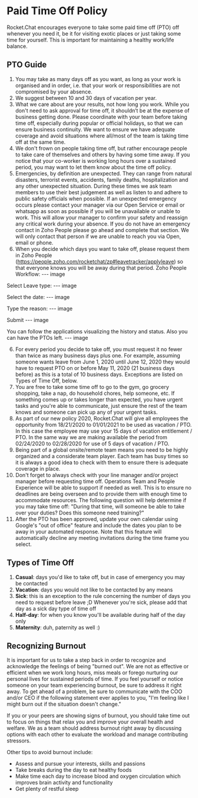 # Paid Time Off Policy

Rocket.Chat encourages everyone to take some paid time off (PTO) off whenever you need it, be it for visiting exotic places or just taking some time for yourself. This is important for maintaining a healthy work/life balance.

## PTO Guide

1. You may take as many days off as you want, as long as your work is organised and in order, i.e. that your work or responsibilities are not compromised by your absence.
2. We suggest between 10 and 30 days of vacation per year.
3. What we care about are your results, not how long you work. While you don't need to ask approval for time off, it shouldn’t be at the expense of business getting done. Please coordinate with your team before taking time off, especially during popular or official holidays, so that we can ensure business continuity. We want to ensure we have adequate coverage and avoid situations where all/most of the team is taking time off at the same time.
4. We don't frown on people taking time off, but rather encourage people to take care of themselves and others by having some time away. If you notice that your co-worker is working long hours over a sustained period, you may want to let them know about the time off policy.
4. Emergencies, by definition are unexpected. They can range from natural disasters, terrorist events, accidents, family deaths, hospitalization and any other unexpected situation. During these times we ask team members to use their best judgement as well as listen to and adhere to public safety officials when possible. If an unexpected emergency occurs please contact your manager via our Open Service or email or whatsapp as soon as possible if you will be unavailable or unable to work. This will allow your manager to confirm your safety and reassign any critical work during your absence. If you do not have an emergency contact in Zoho People please go ahead and complete that section. We will only contact that person if we are unable to reach you via Open, email or phone.
5. When you decide which days you want to take off, please request them in Zoho People (https://people.zoho.com/rocketchat/zp#leavetracker/applyleave) so that everyone knows you will be away during that period.
Zoho People Workflow:
 --- image


Select Leave type:
 --- image

Select the date:
 --- image



Type the reason:
 --- image

Submit
 --- image

You can follow the applications visualizing the history and status. Also you can have the PTOs left. 
 --- image


6. For every period you decide to take off, you must request it no fewer than twice as many business days plus one. For example, assuming someone wants leave from June 1, 2020 until June 12, 2020 they would have to request PTO on or before May 11, 2020 (21 business days before) as this is a total of 10 business days.  Exceptions are listed on Types of Time Off, below.
7. You are free to take some time off to go to the gym, go grocery shopping, take a nap, do household chores, help someone, etc. If something comes up or takes longer than expected, you have urgent tasks and you're able to communicate, just ensure the rest of the team knows and someone can pick up any of your urgent tasks.
8. As part of our new policy 2020, Rocket.Chat will give all employees the opportunity from 18/21/2020 to 01/01/2021 to be used as vacation / PTO. In this case the employee may use your 15 days of  vacation entitlement / PTO.
In the same way we are making available the period from 02/24/2020 to 02/28/2020 for use of 5 days of vacation / PTO.
9. Being part of a global onsite/remote team means you need to be highly organized and a considerate team player. Each team has busy times so it is always a good idea to check with them to ensure there is adequate coverage in place.
10. Don't forget to always check with your line manager and/or project manager before requesting time off. Operations Team and People Experience will be able to support if needed as well.
This is to ensure no deadlines are being overseen and to provide them with enough time to accommodate resources. The following question will help determine if you may take time off: "During that time, will someone be able to take over your duties? Does this someone need training?"
11. After the PTO has been approved, update your own calendar using Google's "out of office" feature and include the dates you plan to be away in your automated response. Note that this feature will automatically decline any meeting invitations during the time frame you select.

## Types of Time Off

1. **Casual**: days you'd like to take off, but in case of emergency you may be contacted
2. **Vacation**: days you would not like to be contacted by any means
3. **Sick**: this is an exception to the rule concerning the number of days you need to request before leave ;D Whenever you're sick, please add that day as a sick day type of time off
4. **Half-day**: for when you know you'll be available during half of the day only
5. **Maternity**: duh, paternity as well :)

## Recognizing Burnout

It is important for us to take a step back in order to recognize and acknowledge the feelings of being "burned out". We are not as effective or efficient when we work long hours, miss meals or forego nurturing our personal lives for sustained periods of time. If you feel yourself or notice someone on your team experiencing burnout, be sure to address it right away. To get ahead of a problem, be sure to communicate with the COO and/or CEO if the following statement ever applies to you, "I'm feeling like I might burn out if the situation doesn't change."

If you or your peers are showing signs of burnout, you should take time out to focus on things that relax you and improve your overall health and welfare. We as a team should address burnout right away by discussing options with each other to evaluate the workload and manage contributing stressors.

Other tips to avoid burnout include:

- Assess and pursue your interests, skills and passions
- Take breaks during the day to eat healthy foods
- Make time each day to increase blood and oxygen circulation which improves brain activity and functionality
- Get plenty of restful sleep
